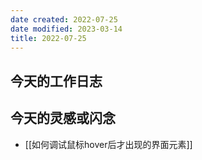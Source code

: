 ```yaml
---
date created: 2022-07-25
date modified: 2023-03-14
title: 2022-07-25
---
```


## 今天的工作日志

## 今天的灵感或闪念

- [[如何调试鼠标hover后才出现的界面元素]]
